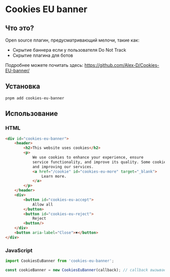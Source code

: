 # Cookies EU banner

## Что это?

Open source плагин, предусматривающий мелочи, такие как:
- Скрытие баннера если у пользователя Do Not Track
- Скрытие плагина для ботов

Подробнее можете почитать здесь: https://github.com/Alex-D/Cookies-EU-banner/

## Установка

```shell
pnpm add cookies-eu-banner
```

## Использование

### HTML
```html
<div id="cookies-eu-banner">
	<header>
		<h2>This website uses cookies</h2>
		<p>
			We use cookies to enhance your experience, ensure
			service functionality, and improve its quality. Some cookies are necessary for using
			and improving our services.
			<a href="/cookie" id="cookies-eu-more" target="_blank">
				Learn more.
			</a>
		</p>
	</header>
	<div>
		<button id="cookies-eu-accept">
			Allow all
		</button>
		<button id="cookies-eu-reject">
			Reject
		<button/>
	</div>
	<button aria-label="Close">✖</button>
</div>
```

### JavaScript
```javascript
import CookiesEuBanner from 'cookies-eu-banner';

const cookieBanner = new CookiesEuBanner(callback); // callback вызывается только если пользователь принял куки
```

